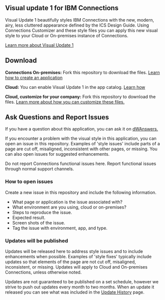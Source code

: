## Visual update 1 for IBM Connections

Visual Update 1 beautifully styles IBM Connections with the new, modern, airy, less cluttered appearance defined by the ICS Design Guide. Using Connections Customizer and these style files you can apply this new visual style to your Cloud or On-premises instance of Connections.

[Learn more about Visual Update 1](https://ibmcnxdev.github.io/cnx-custom-theme/index.html)

## Download
**Connections On-premises:** Fork this repository to download the files. [Learn how to create an application](https://ibmcnxdev.github.io/cnx-custom-theme/configure.html)

**Cloud:** You can enable Visual Update 1 in the app catalog. [Learn how ](https://ibmcnxdev.github.io/cnx-custom-theme/about.html)

**Cloud, customize for your company:** Fork this repository to download the files. [Learn more about how you can customize these files.](https://ibmcnxdev.github.io/cnx-custom-theme/example.html)


## Ask Questions and Report Issues
If you have a question about this application, you can ask it on [dWAnswers.](https://developer.ibm.com/answers/topics/cnx-custom-theme.html)

If you encounter a problem with the visual style in this application, you can open an issue in this repository. Examples of 'style issues' include parts of a page are cut off, misaligned, inconsistent with other pages, or missing. You can also open issues for suggested enhancements.

Do not report Connections functional issues here. Report functional issues through normal support channels.

### How to open issues
Create a new issue in this repository and include the following information.
- What page or application is the issue associated with?
- What environment are you using, cloud or on-premises?
- Steps to reproduce the issue.
- Expected result.
- Screen shots of the issue.
- Tag the issue with environment, app, and type.

### Updates will be published
Updates will be released here to address style issues and to include enhancements when possible. Examples of 'style fixes' typically include updates so that elements of the page are not cut off, misaligned, inconsistent, or missing. Updates will apply to Cloud and On-premises Connections, unless otherwise noted.

Updates are not guaranteed to be published on a set schedule, however we strive to push out updates every month to two months. When an update it released you can see what was included in the [Update History](https://ibmcnxdev.github.io/cnx-custom-theme/updatehistory.html) page.
